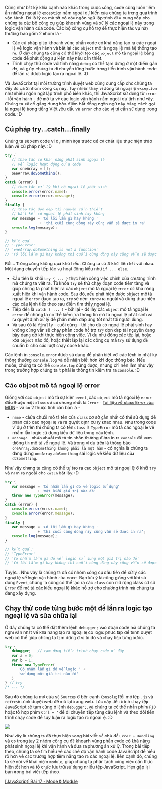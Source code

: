 Cũng như bất kỳ khía cạnh nào khác trong cuộc sống, code cũng luôn tiềm ẩn những ngoại lệ `exception` nằm ngoài dự kiến của chúng ta trong quá trình vận hành. Đó là lý do mà tất cả các ngôn ngữ lập trình đều cung cấp cho chúng ta các bộ công cụ giúp khoanh vùng và xử lý các ngoại lệ này trong logic vận hành của code. Các bộ công cụ hỗ trợ để thực hiện tác vụ này thường bao gồm 2 nhóm là -

- Các cú pháp giúp khoanh vùng phần code có khả năng tạo ra các ngoại lệ về logic vận hành và bắt lại các `object` mô tả ngoại lệ mà hệ thống tạo ra. Ở đây chúng ta cũng có thể khởi tạo các `object` mô tả ngoại lệ bằng code để phát động sự kiện này nếu cần thiết.
- Trình chạy thử code với tính năng `debug` có thể tạm dừng ở một điểm gần đó, và giúp chúng ta di chuyển từng bước trong tiến trình vận hành code để lần ra được logic tạo ra ngoại lệ. :D

Và JavaScript tại môi trường trình duyệt web cũng cung cấp cho chúng ta đầy đủ cả 2 nhóm công cụ này. Tuy nhiên thay vì dùng từ ngoại lệ `exception` như nhiều ngôn ngữ lập trình phổ biến khác, thì JavaScript sử dụng từ `error` - lỗi vận hành - để mô tả về các logic vận hành nằm ngoài dự tính như vậy. Chúng ta sẽ cố gắng dung hòa điểm bất đồng ngôn ngữ này bằng cách gọi là ngoại lệ trong tiếng Việt yêu dấu và `error` cho các vị trí cần sử dụng trong code. :D

## Cú pháp try...catch...finally

Chúng ta sẽ xem code ví dụ minh họa trước để có chất liệu thực hiện thảo luận về cú pháp này. :D

```error.js
try {
   // thao tác có khả năng phát sinh ngoại lệ
   // về logic hoạt động của code
   var oneArray = [];
   oneArray.doSomething();
}
catch (error) {
   // thao tác xử lý khi có ngoại lệ phát sinh
   console.error(error.name);
   console.error(error.message);
}
finally {
   // thao tác dọn dẹp tài nguyên cần thiết
   // bất kể có ngoại lệ phát sinh hay không
   var message = 'Có lõi lầm gì hay không '
                + 'thì cuối cùng dòng này cũng vẫn sẽ được in ra'
   console.log(message);
}

// kết quả
// 'TypeError'
// 'oneArray.doSomething is not a function'
// 'Có lõi lầm gì hay không thì cuối cùng dòng này cũng vẫn sẽ được in ra'
```

Rồi... Trông cũng không quá khó hiểu. Chúng ta có 3 khối liên kết với nhau. Một dạng chuyển tiếp tác vụ hoạt động kiểu như `if ... else`.

- Đầu tiên là khối `try { ... }` thực hiện công việc chính của chương trình mà chúng ta viết ra. Từ khóa `try` sẽ thử chạy đoạn code tiềm tàng và giúp chúng ta phát hiện ra các `object` mô tả ngoại lệ `error` có khả năng xuất hiện khi vận hành code. Sau đó, nếu phát hiện được `object` mô tả ngoại lệ `error` được tạo ra, `try` sẽ ném `throw` ra ngoài và dừng thực hiện các câu lệnh tiếp theo sau điểm tìm thấy ngoại lệ.
- Tiếp đến là `catch ( ... )` - bắt lại - đỡ lấy các `object` mô tả ngoại lệ `error` để chúng ta có thể kiểm tra thông tin mô tả ngoại lệ phát sinh và ra quyết định xử lý để phần mềm đáp ứng tốt nhất tới người dùng.
- Và sau đó là `finally` - cuối cùng - thì cho dù có ngoại lệ phát sinh hay không cũng vẫn sẽ chạy phần code hỗ trợ `try` dọn dẹp tài nguyên đang bày dang dở khi thực hiện công việc. Ví dụ như đóng các tệp lại, hoặc xóa `object` nào đó, hoặc thiết lập lại các công cụ mà `try` sử dụng để chuẩn bị cho các lượt chạy code khác.

Các lệnh in `console.error` được sử dụng để phân biệt với các lệnh in nhật ký thông thường `console.log` và dễ nhận biết hơn khi đọc thông báo. Nếu muốn, chúng ta có thể `console.log` cũng được, nhưng chỉ nên làm như vậy trong trường hợp chúng ta ít phải in thông tin kiểm tra ra `console`. :D

## Các object mô tả ngoại lệ error

Giống với các `object` mô tả sự kiện `event`, các `object` mô tả ngoại lệ `error` đều thuộc một `class` cơ sở chung nhất là `Error` - [Tài liệu về class Error của MDN](https://developer.mozilla.org/en-US/docs/Web/JavaScript/Reference/Global_Objects/Error) - và có 2 thuộc tính căn bản là -

- `name` - chứa chuỗi mô tả tên của `class` cơ sở gần nhất có thể sử dụng để phân cấp các ngoại lệ và ra quyết định xử lý khác nhau. Như trong code ví dụ ở trên thì chúng ta có tên `class` là `TypeError` mô tả các ngoại lệ về nhầm lẫn logic sử dụng kiểu dữ liệu trong câu lệnh.
- `message` - chứa chuỗi mô tả tin nhắn thường được in ra `console` để xem thông tin mô tả về ngoại lệ. Và trong ví dụ trên là thông báo `oneArray.doSomething không phải là một hàm` - có nghĩa là chúng ta đang dùng `oneArray.doSomething` sai logic về kiểu dữ liệu của `doSomething`.

Như vậy chúng ta cũng có thể tự tạo ra các `object` mô tả ngoại lệ ở khối `try` và ném ra ngoài cho `catch` bắt lấy. :D

```throw.js
try {
   var message = 'Có nhầm lẫn gì đó về logic sử dụng'
               + 'một kiểu giá trị nào đó'
   throw new TypeError(message);
}
catch (error) {
   console.error(error.name);
   console.error(error.message);
}
finally {
   var message = 'Có lõi lầm gì hay không '
               + 'thì cuối cùng dòng này cũng vẫn sẽ được in ra';
   console.log(message);
}

// kết quả:
// 'TypeError'
// 'Có nhầm lẫn gì đó về logic sử dụng một giá trị nào đó'
// 'Có lõi lầm gì hay không thì cuối cùng dòng này cũng vẫn sẽ được in ra'
```

Tuyệt... Như vậy là chúng ta đã có nhóm công cụ đầu tiên để xử lý các ngoại lệ về logic vận hành của code. Bạn lưu ý là cũng giống với khi sử dụng `Event`, chúng ta cũng có thể tạo ra các `class` con mở rộng class cơ sở `Error` để mô tả các kiểu ngoại lệ khác hỗ trợ cho chương trình mà chúng ta đang xây dựng.

## Chạy thử code từng bước một để lần ra logic tạo ngoại lệ và sửa chữa lại

Ở đây chúng ta có thể đặt thêm lệnh `debugger;` vào đoạn code mà chúng ta nghi vấn nhất về khả năng tạo ra ngoại lệ có logic phức tạp để trình duyệt web có thể giúp chúng ta tạm dừng ở vị trí đó và chạy tiếp từng bước.

```debug.js
try {
   debugger;   // tạm dừng tiến trình chạy code ở đây
   var a = 0;
   var b = 1;
   throw new TypeError(
      'Có nhầm lẫn gì đó về logic ' +
      'sử dụng một giá trị nào đó'
   );
} // try
/* --- */
```

Sau đó chúng ta mở cửa sổ `Sources` ở bên cạnh `Console`; Rồi mở tệp `.js` và `refresh` trình duyệt web để mở lại trang web. Lúc này tiến trình chạy tệp JavaScript sẽ tạm dừng ở lệnh `debugger;`, và chúng ta có thể nhấn phím `F10` hoặc tổ hợp phím `Ctrl + '` để di chuyển tiếp từng câu lệnh và theo dõi tiến trình chạy code để suy luận ra logic tạo ra ngoại lệ. :D

![](https://images.viblo.asia/febf226c-f9e7-4752-9b52-856710375484.png)

Như vậy là chúng ta đã thực hiện xong bài viết về chủ đề `Error & Handling` và có trong tay 2 nhóm công cụ để khoanh vùng phần code có khả năng phát sinh ngoại lệ khi vận hành và đưa ra phương án xử lý. Trong bài tiếp theo, chúng ta sẽ tìm hiểu về các chế độ vận hành code JavaScript để hiểu rõ hơn về các trường hợp tiềm năng tạo ra các ngoại lệ. Bên cạnh đó, chúng ta sẽ nói về khái niệm `module`, giúp chúng ta phân tách công việc cần thực hiện tốt hơn và tổ chức lưu trữ/sử dụng nhiều tệp JavaScript. Hẹn gặp lại bạn trong bài viết tiếp theo.

[[JavaScript] Bài 17 - Mode & Module](/article/view/0056/javascript-bài-17---mode-&-module)
